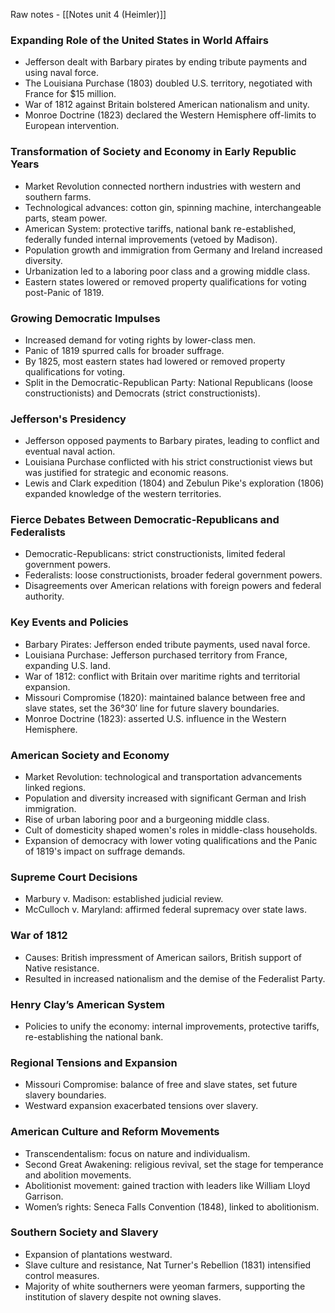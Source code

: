 Raw notes - [[Notes unit 4 (Heimler)]]
### Expanding Role of the United States in World Affairs

- Jefferson dealt with Barbary pirates by ending tribute payments and using naval force.
- The Louisiana Purchase (1803) doubled U.S. territory, negotiated with France for $15 million.
- War of 1812 against Britain bolstered American nationalism and unity.
- Monroe Doctrine (1823) declared the Western Hemisphere off-limits to European intervention.

### Transformation of Society and Economy in Early Republic Years

- Market Revolution connected northern industries with western and southern farms.
- Technological advances: cotton gin, spinning machine, interchangeable parts, steam power.
- American System: protective tariffs, national bank re-established, federally funded internal improvements (vetoed by Madison).
- Population growth and immigration from Germany and Ireland increased diversity.
- Urbanization led to a laboring poor class and a growing middle class.
- Eastern states lowered or removed property qualifications for voting post-Panic of 1819.

### Growing Democratic Impulses

- Increased demand for voting rights by lower-class men.
- Panic of 1819 spurred calls for broader suffrage.
- By 1825, most eastern states had lowered or removed property qualifications for voting.
- Split in the Democratic-Republican Party: National Republicans (loose constructionists) and Democrats (strict constructionists).

### Jefferson's Presidency

- Jefferson opposed payments to Barbary pirates, leading to conflict and eventual naval action.
- Louisiana Purchase conflicted with his strict constructionist views but was justified for strategic and economic reasons.
- Lewis and Clark expedition (1804) and Zebulun Pike's exploration (1806) expanded knowledge of the western territories.

### Fierce Debates Between Democratic-Republicans and Federalists

- Democratic-Republicans: strict constructionists, limited federal government powers.
- Federalists: loose constructionists, broader federal government powers.
- Disagreements over American relations with foreign powers and federal authority.

### Key Events and Policies

- Barbary Pirates: Jefferson ended tribute payments, used naval force.
- Louisiana Purchase: Jefferson purchased territory from France, expanding U.S. land.
- War of 1812: conflict with Britain over maritime rights and territorial expansion.
- Missouri Compromise (1820): maintained balance between free and slave states, set the 36°30′ line for future slavery boundaries.
- Monroe Doctrine (1823): asserted U.S. influence in the Western Hemisphere.

### American Society and Economy

- Market Revolution: technological and transportation advancements linked regions.
- Population and diversity increased with significant German and Irish immigration.
- Rise of urban laboring poor and a burgeoning middle class.
- Cult of domesticity shaped women's roles in middle-class households.
- Expansion of democracy with lower voting qualifications and the Panic of 1819's impact on suffrage demands.

### Supreme Court Decisions

- Marbury v. Madison: established judicial review.
- McCulloch v. Maryland: affirmed federal supremacy over state laws.

### War of 1812

- Causes: British impressment of American sailors, British support of Native resistance.
- Resulted in increased nationalism and the demise of the Federalist Party.

### Henry Clay’s American System

- Policies to unify the economy: internal improvements, protective tariffs, re-establishing the national bank.

### Regional Tensions and Expansion

- Missouri Compromise: balance of free and slave states, set future slavery boundaries.
- Westward expansion exacerbated tensions over slavery.

### American Culture and Reform Movements

- Transcendentalism: focus on nature and individualism.
- Second Great Awakening: religious revival, set the stage for temperance and abolition movements.
- Abolitionist movement: gained traction with leaders like William Lloyd Garrison.
- Women’s rights: Seneca Falls Convention (1848), linked to abolitionism.

### Southern Society and Slavery

- Expansion of plantations westward.
- Slave culture and resistance, Nat Turner's Rebellion (1831) intensified control measures.
- Majority of white southerners were yeoman farmers, supporting the institution of slavery despite not owning slaves.